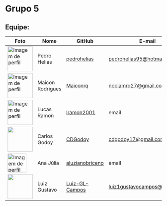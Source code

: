 # Grupo 5

## Equipe:
|Foto | Nome            | GitHub      | E-mail       | 
|-----|-----------------|-------------|-------------|
| <img width='80' src='https://avatars.githubusercontent.com/u/30875663?v=4' alt='Imagem de perfil'> | Pedro Helias |[pedrohelias](https://github.com/pedrohelias) | pedrohelias95@hotmail.com |
| <img width='80' src='https://avatars.githubusercontent.com/u/51386810?v=4' alt='Imagem de perfil'> | Maicon Rodrigues | [Maiconrq](https://github.com/Maiconrq) | nociamrq27@gmail.com |
| <img width='80' src='https://avatars.githubusercontent.com/u/78308822?v=4' alt='Imagem de perfil'> | Lucas Ramon | [lramon2001](https://github.com/lramon2001) | email |
| <img width='80' src='https://avatars.githubusercontent.com/u/49156990?v=4'> | Carlos Godoy | [CDGodoy](https://github.com/CDGodoy) | cdgodoy17@gmail.com | 
|  <img width='60' src='https://avatars.githubusercontent.com/u/70165772?v=4' alt='Imagem de perfil'> | Ana Júlia | [aluzianobriceno](https://github.com/aluzianobriceno) | email |
| <img width='80' src='https://avatars.githubusercontent.com/u/42492795?v=4'> | Luiz Gustavo | [Luiz-GL-Campos](https://github.com/Luiz-GL-Campos) | luiz1gustavocampos@gmail.com | 
